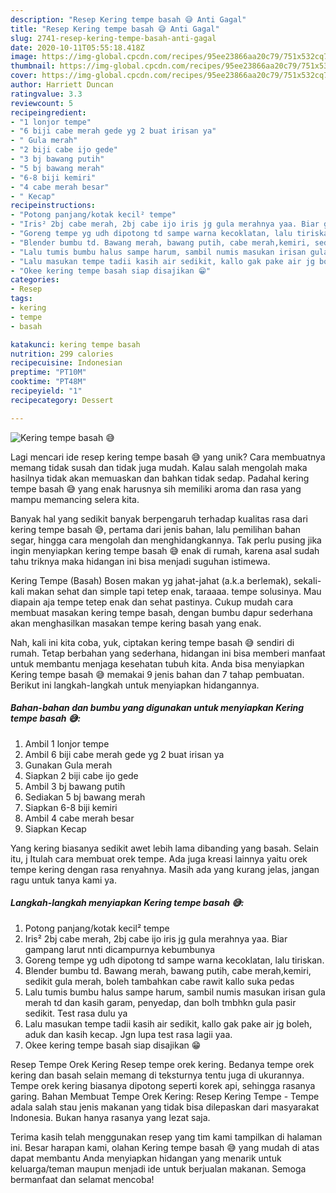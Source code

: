 ```yaml
---
description: "Resep Kering tempe basah 😅 Anti Gagal"
title: "Resep Kering tempe basah 😅 Anti Gagal"
slug: 2741-resep-kering-tempe-basah-anti-gagal
date: 2020-10-11T05:55:18.418Z
image: https://img-global.cpcdn.com/recipes/95ee23866aa20c79/751x532cq70/kering-tempe-basah-😅-foto-resep-utama.jpg
thumbnail: https://img-global.cpcdn.com/recipes/95ee23866aa20c79/751x532cq70/kering-tempe-basah-😅-foto-resep-utama.jpg
cover: https://img-global.cpcdn.com/recipes/95ee23866aa20c79/751x532cq70/kering-tempe-basah-😅-foto-resep-utama.jpg
author: Harriett Duncan
ratingvalue: 3.3
reviewcount: 5
recipeingredient:
- "1 lonjor tempe"
- "6 biji cabe merah gede yg 2 buat irisan ya"
- " Gula merah"
- "2 biji cabe ijo gede"
- "3 bj bawang putih"
- "5 bj bawang merah"
- "6-8 biji kemiri"
- "4 cabe merah besar"
- " Kecap"
recipeinstructions:
- "Potong panjang/kotak kecil² tempe"
- "Iris² 2bj cabe merah, 2bj cabe ijo iris jg gula merahnya yaa. Biar gampang larut nnti dicampurnya kebumbunya"
- "Goreng tempe yg udh dipotong td sampe warna kecoklatan, lalu tiriskan."
- "Blender bumbu td. Bawang merah, bawang putih, cabe merah,kemiri, sedikit gula merah, boleh tambahkan cabe rawit kallo suka pedas"
- "Lalu tumis bumbu halus sampe harum, sambil numis masukan irisan gula merah td dan kasih garam, penyedap, dan bolh tmbhkn gula pasir sedikit. Test rasa dulu ya"
- "Lalu masukan tempe tadii kasih air sedikit, kallo gak pake air jg boleh, aduk dan kasih kecap. Jgn lupa test rasa lagii yaa."
- "Okee kering tempe basah siap disajikan 😁"
categories:
- Resep
tags:
- kering
- tempe
- basah

katakunci: kering tempe basah 
nutrition: 299 calories
recipecuisine: Indonesian
preptime: "PT10M"
cooktime: "PT48M"
recipeyield: "1"
recipecategory: Dessert

---
```



![Kering tempe basah 😅](https://img-global.cpcdn.com/recipes/95ee23866aa20c79/751x532cq70/kering-tempe-basah-😅-foto-resep-utama.jpg)

Lagi mencari ide resep kering tempe basah 😅 yang unik? Cara membuatnya memang tidak susah dan tidak juga mudah. Kalau salah mengolah maka hasilnya tidak akan memuaskan dan bahkan tidak sedap. Padahal kering tempe basah 😅 yang enak harusnya sih memiliki aroma dan rasa yang mampu memancing selera kita.

Banyak hal yang sedikit banyak berpengaruh terhadap kualitas rasa dari kering tempe basah 😅, pertama dari jenis bahan, lalu pemilihan bahan segar, hingga cara mengolah dan menghidangkannya. Tak perlu pusing jika ingin menyiapkan kering tempe basah 😅 enak di rumah, karena asal sudah tahu triknya maka hidangan ini bisa menjadi suguhan istimewa.

Kering Tempe (Basah) Bosen makan yg jahat-jahat (a.k.a berlemak), sekali-kali makan sehat dan simple tapi tetep enak, taraaaa. tempe solusinya. Mau diapain aja tempe tetep enak dan sehat pastinya. Cukup mudah cara membuat masakan kering tempe basah, dengan bumbu dapur sederhana akan menghasilkan masakan tempe kering basah yang enak.


Nah, kali ini kita coba, yuk, ciptakan kering tempe basah 😅 sendiri di rumah. Tetap berbahan yang sederhana, hidangan ini bisa memberi manfaat untuk membantu menjaga kesehatan tubuh kita. Anda bisa menyiapkan Kering tempe basah 😅 memakai 9 jenis bahan dan 7 tahap pembuatan. Berikut ini langkah-langkah untuk menyiapkan hidangannya.

<!--inarticleads1-->

##### Bahan-bahan dan bumbu yang digunakan untuk menyiapkan Kering tempe basah 😅:

1. Ambil 1 lonjor tempe
1. Ambil 6 biji cabe merah gede yg 2 buat irisan ya
1. Gunakan  Gula merah
1. Siapkan 2 biji cabe ijo gede
1. Ambil 3 bj bawang putih
1. Sediakan 5 bj bawang merah
1. Siapkan 6-8 biji kemiri
1. Ambil 4 cabe merah besar
1. Siapkan  Kecap


Yang kering biasanya sedikit awet lebih lama dibanding yang basah. Selain itu, j Itulah cara membuat orek tempe. Ada juga kreasi lainnya yaitu orek tempe kering dengan rasa renyahnya. Masih ada yang kurang jelas, jangan ragu untuk tanya kami ya. 

<!--inarticleads2-->

##### Langkah-langkah menyiapkan Kering tempe basah 😅:

1. Potong panjang/kotak kecil² tempe
1. Iris² 2bj cabe merah, 2bj cabe ijo iris jg gula merahnya yaa. Biar gampang larut nnti dicampurnya kebumbunya
1. Goreng tempe yg udh dipotong td sampe warna kecoklatan, lalu tiriskan.
1. Blender bumbu td. Bawang merah, bawang putih, cabe merah,kemiri, sedikit gula merah, boleh tambahkan cabe rawit kallo suka pedas
1. Lalu tumis bumbu halus sampe harum, sambil numis masukan irisan gula merah td dan kasih garam, penyedap, dan bolh tmbhkn gula pasir sedikit. Test rasa dulu ya
1. Lalu masukan tempe tadii kasih air sedikit, kallo gak pake air jg boleh, aduk dan kasih kecap. Jgn lupa test rasa lagii yaa.
1. Okee kering tempe basah siap disajikan 😁


Resep Tempe Orek Kering Resep tempe orek kering. Bedanya tempe orek kering dan basah selain memang di teksturnya tentu juga di ukurannya. Tempe orek kering biasanya dipotong seperti korek api, sehingga rasanya garing. Bahan Membuat Tempe Orek Kering: Resep Kering Tempe - Tempe adala salah stau jenis makanan yang tidak bisa dilepaskan dari masyarakat Indonesia. Bukan hanya rasanya yang lezat saja. 

Terima kasih telah menggunakan resep yang tim kami tampilkan di halaman ini. Besar harapan kami, olahan Kering tempe basah 😅 yang mudah di atas dapat membantu Anda menyiapkan hidangan yang menarik untuk keluarga/teman maupun menjadi ide untuk berjualan makanan. Semoga bermanfaat dan selamat mencoba!
